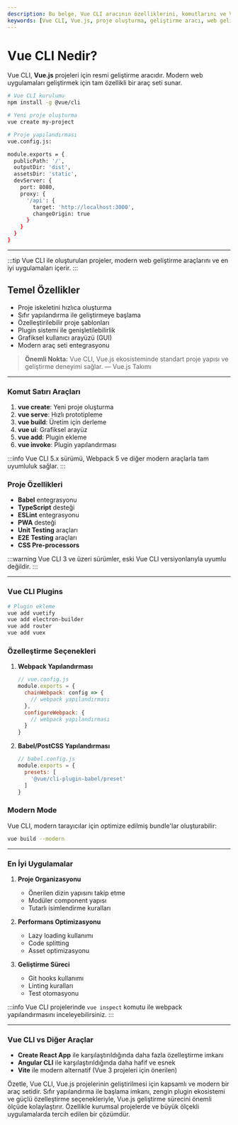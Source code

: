 ```yaml
---
description: Bu belge, Vue CLI aracının özelliklerini, komutlarını ve Vue.js projelerindeki kullanımını detaylı bir şekilde açıklamaktadır.
keywords: [Vue CLI, Vue.js, proje oluşturma, geliştirme aracı, web geliştirme, JavaScript]
---
```


# Vue CLI Nedir?

Vue CLI, **Vue.js** projeleri için resmi geliştirme aracıdır. Modern web uygulamaları geliştirmek için tam özellikli bir araç seti sunar.

```bash
# Vue CLI kurulumu
npm install -g @vue/cli

# Yeni proje oluşturma
vue create my-project

# Proje yapılandırması
vue.config.js:

module.exports = {
  publicPath: '/',
  outputDir: 'dist',
  assetsDir: 'static',
  devServer: {
    port: 8080,
    proxy: {
      '/api': {
        target: 'http://localhost:3000',
        changeOrigin: true
      }
    }
  }
}
```

---

:::tip
Vue CLI ile oluşturulan projeler, modern web geliştirme araçlarını ve en iyi uygulamaları içerir.
:::

## Temel Özellikler

- Proje iskeletini hızlıca oluşturma
- Sıfır yapılandırma ile geliştirmeye başlama
- Özelleştirilebilir proje şablonları
- Plugin sistemi ile genişletilebilirlik
- Grafiksel kullanıcı arayüzü (GUI)
- Modern araç seti entegrasyonu

> **Önemli Nokta:** Vue CLI, Vue.js ekosisteminde standart proje yapısı ve geliştirme deneyimi sağlar.
> — Vue.js Takımı

---

### Komut Satırı Araçları

1. **vue create**: Yeni proje oluşturma
2. **vue serve**: Hızlı prototipleme
3. **vue build**: Üretim için derleme
4. **vue ui**: Grafiksel arayüz
5. **vue add**: Plugin ekleme
6. **vue invoke**: Plugin yapılandırması

:::info
Vue CLI 5.x sürümü, Webpack 5 ve diğer modern araçlarla tam uyumluluk sağlar.
:::

### Proje Özellikleri

- **Babel** entegrasyonu
- **TypeScript** desteği
- **ESLint** entegrasyonu
- **PWA** desteği
- **Unit Testing** araçları
- **E2E Testing** araçları
- **CSS Pre-processors**

:::warning
Vue CLI 3 ve üzeri sürümler, eski Vue CLI versiyonlarıyla uyumlu değildir.
:::

---

### Vue CLI Plugins

```bash
# Plugin ekleme
vue add vuetify
vue add electron-builder
vue add router
vue add vuex
```

### Özelleştirme Seçenekleri

1. **Webpack Yapılandırması**
   ```javascript
   // vue.config.js
   module.exports = {
     chainWebpack: config => {
       // webpack yapılandırması
     },
     configureWebpack: {
       // webpack yapılandırması
     }
   }
   ```

2. **Babel/PostCSS Yapılandırması**
   ```javascript
   // babel.config.js
   module.exports = {
     presets: [
       '@vue/cli-plugin-babel/preset'
     ]
   }
   ```

### Modern Mode

Vue CLI, modern tarayıcılar için optimize edilmiş bundle'lar oluşturabilir:

```bash
vue build --modern
```

---

### En İyi Uygulamalar

1. **Proje Organizasyonu**
   - Önerilen dizin yapısını takip etme
   - Modüler component yapısı
   - Tutarlı isimlendirme kuralları

2. **Performans Optimizasyonu**
   - Lazy loading kullanımı
   - Code splitting
   - Asset optimizasyonu

3. **Geliştirme Süreci**
   - Git hooks kullanımı
   - Linting kuralları
   - Test otomasyonu

:::info
Vue CLI projelerinde `vue inspect` komutu ile webpack yapılandırmasını inceleyebilirsiniz.
:::

---

### Vue CLI vs Diğer Araçlar

- **Create React App** ile karşılaştırıldığında daha fazla özelleştirme imkanı
- **Angular CLI** ile karşılaştırıldığında daha hafif ve esnek
- **Vite** ile modern alternatif (Vue 3 projeleri için önerilen)

Özetle, Vue CLI, Vue.js projelerinin geliştirilmesi için kapsamlı ve modern bir araç setidir. Sıfır yapılandırma ile başlama imkanı, zengin plugin ekosistemi ve güçlü özelleştirme seçenekleriyle, Vue.js geliştirme sürecini önemli ölçüde kolaylaştırır. Özellikle kurumsal projelerde ve büyük ölçekli uygulamalarda tercih edilen bir çözümdür.